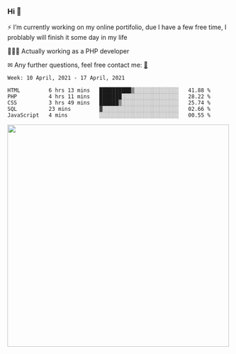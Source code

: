 ### Hi 👋

⚡ I’m currently working on my online portifolio, due I have a few free time, I problably will finish it some day in my life

👨🏽‍💻 Actually working as a PHP developer

✉ Any further questions, feel free contact me: <a href="mailto:contato@gustavocruz.dev.br"> 📩 </a>


<!--START_SECTION:waka-->
```text
Week: 10 April, 2021 - 17 April, 2021

HTML         6 hrs 13 mins   ██████████▒░░░░░░░░░░░░░░   41.88 % 
PHP          4 hrs 11 mins   ███████░░░░░░░░░░░░░░░░░░   28.22 % 
CSS          3 hrs 49 mins   ██████▒░░░░░░░░░░░░░░░░░░   25.74 % 
SQL          23 mins         ▓░░░░░░░░░░░░░░░░░░░░░░░░   02.66 % 
JavaScript   4 mins          ░░░░░░░░░░░░░░░░░░░░░░░░░   00.55 % 
```
<!--END_SECTION:waka-->

<!--[![time tracker](https://wakatime.com/badge/github/Gusttavohsc/gusttavohsc.svg)](https://wakatime.com/badge/github/Gusttavohsc/gusttavohsc) -->
<a href="https://wakatime.com"><img src="https://wakatime.com/share/@gusttavohsc/ac0aff10-528e-4ee7-a951-706173a8130f.png" width="500px"/></a>

<!--
**Gusttavohsc/gusttavohsc** is a ✨ _special_ ✨ repository because its `README.md` (this file) appears on your GitHub profile.

Here are some ideas to get you started:

🔭 I’m currently working on my online portifolio, due I have a few free time, I problably will finish it until january
🌱 I’m currently learning Front-end
- 👯 I’m looking to collaborate on ...
- 🤔 I’m looking for help with ...
- 💬 Ask me about ...
- 📫 How to reach me: ...
- 😄 Pronouns: ...
- ⚡ Fun fact: ...
-->

